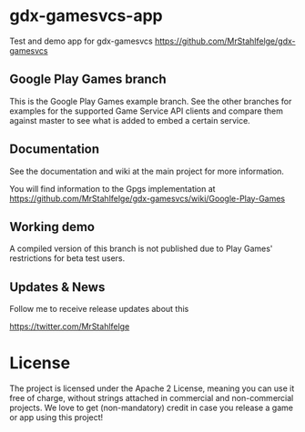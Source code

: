 # gdx-gamesvcs-app

Test and demo app for gdx-gamesvcs https://github.com/MrStahlfelge/gdx-gamesvcs

## Google Play Games branch

This is the Google Play Games example branch. See the other branches for examples for 
the supported Game Service API clients and compare them against master to see 
what is added to embed a certain service.

## Documentation
See the documentation and wiki at the main project for more information.

You will find information to the Gpgs implementation at
https://github.com/MrStahlfelge/gdx-gamesvcs/wiki/Google-Play-Games

## Working demo
A compiled version of this branch is not published due to Play Games' restrictions for beta test users.

## Updates & News
Follow me to receive release updates about this

https://twitter.com/MrStahlfelge

# License

The project is licensed under the Apache 2 License, meaning you can use it free of charge, without strings attached in commercial and non-commercial projects. We love to get (non-mandatory) credit in case you release a game or app using this project!
